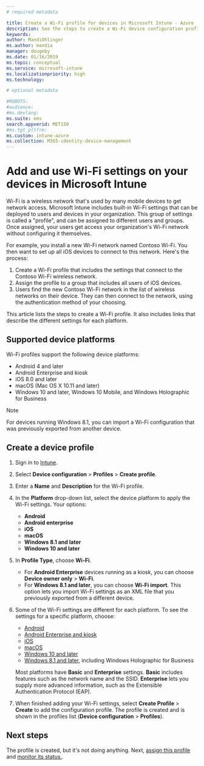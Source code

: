 ```yaml
---
# required metadata

title: Create a Wi-Fi profile for devices in Microsoft Intune - Azure | Microsoft Docs
description: See the steps to create a Wi-Fi device configuration profile in Microsoft Intune. Ceate profiles for Android, Android Enterprise, Android kiosk, iOS, macOS, Windows 10 and later, and Windows Holographic for Business. Use these profiles to create a WiFi connection to use certificates, choose an EAP type, select an authentication method, enable a proxy, and more.
keywords:
author: MandiOhlinger
ms.author: mandia
manager: dougeby
ms.date: 01/16/2019
ms.topic: conceptual
ms.service: microsoft-intune
ms.localizationpriority: high
ms.technology:

# optional metadata

#ROBOTS:
#audience:
#ms.devlang:
ms.suite: ems
search.appverid: MET150
#ms.tgt_pltfrm:
ms.custom: intune-azure
ms.collection: M365-identity-device-management
---
```


# Add and use Wi-Fi settings on your devices in Microsoft Intune

Wi-Fi is a wireless network that's used by many mobile devices to get network access. Microsoft Intune includes built-in Wi-Fi settings that can be deployed to users and devices in your organization. This group of settings is called a "profile", and can be assigned to different users and groups. Once assigned, your users get access your organization's Wi-Fi network without configuring it themselves.

For example, you install a new Wi-Fi network named Contoso Wi-Fi. You then want to set up all iOS devices to connect to this network. Here's the process:

1. Create a Wi-Fi profile that includes the settings that connect to the Contoso Wi-Fi wireless network.
2. Assign the profile to a group that includes all users of iOS devices.
3. Users find the new Contoso Wi-Fi network in the list of wireless networks on their device. They can then connect to the network, using the authentication method of your choosing.

This article lists the steps to create a Wi-Fi profile. It also includes links that describe the different settings for each platform.

## Supported device platforms

Wi-Fi profiles support the following device platforms:

- Android 4 and later
- Android Enterprise and kiosk
- iOS 8.0 and later
- macOS (Mac OS X 10.11 and later)
- Windows 10 and later, Windows 10 Mobile, and Windows Holographic for Business

> [!NOTE]
> For devices running Windows 8.1, you can import a Wi-Fi configuration that was previously exported from another device.

## Create a device profile

1. Sign in to [Intune](https://go.microsoft.com/fwlink/?linkid=2090973).
2. Select **Device configuration** > **Profiles** > **Create profile**.
3. Enter a **Name** and **Description** for the Wi-Fi profile.
4. In the **Platform** drop-down list, select the device platform to apply the Wi-Fi settings. Your options:

    - **Android**
    - **Android enterprise**
    - **iOS**
    - **macOS**
    - **Windows 8.1 and later**
    - **Windows 10 and later**

5. In **Profile Type**, choose **Wi-Fi**.

    - For **Android Enterprise** devices running as a kiosk, you can choose **Device owner only** > **Wi-Fi**.
    - For **Windows 8.1 and later**, you can choose **Wi-Fi import**. This option lets you import Wi-Fi settings as an XML file that you previously exported from a different device.

6. Some of the Wi-Fi settings are different for each platform. To see the settings for a specific platform, choose:

    - [Android](wi-fi-settings-android.md)
    - [Android Enterprise and kiosk](wi-fi-settings-android-enterprise.md)
    - [iOS](wi-fi-settings-ios.md)
    - [macOS](wi-fi-settings-macos.md)
    - [Windows 10 and later](wi-fi-settings-windows.md)
    - [Windows 8.1 and later](wi-fi-settings-import-windows-8-1.md), including Windows Holographic for Business

    Most platforms have **Basic** and **Enterprise** settings. **Basic** includes features such as the network name and the SSID. **Enterprise** lets you supply more advanced information, such as the Extensible Authentication Protocol (EAP).

7. When finished adding your Wi-Fi settings, select **Create Profile** > **Create** to add the configuration profile. The profile is created and is shown in the profiles list (**Device configuration** > **Profiles**).

## Next steps

The profile is created, but it's not doing anything. Next, [assign this profile](device-profile-assign.md) and [monitor its status.](device-profile-monitor.md).
